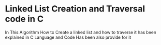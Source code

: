 
# Linked List Creation and Traversal code in C


  In This Algorithm How to Create a linked list and how to traverse it has been explained in C Language and Code Has been also provide for it